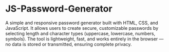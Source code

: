 # JS-Password-Generator
A simple and responsive password generator built with HTML, CSS, and JavaScript. It allows users to create secure, customizable passwords by selecting length and character types (uppercase, lowercase, numbers, symbols). The tool is lightweight, fast, and works entirely in the browser — no data is stored or transmitted, ensuring complete privacy.
